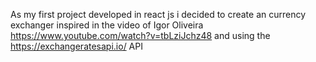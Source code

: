 As my first project developed in react js i decided to create an currency exchanger inspired in the video of Igor Oliveira https://www.youtube.com/watch?v=tbLziJchz48 and using the https://exchangeratesapi.io/ API
